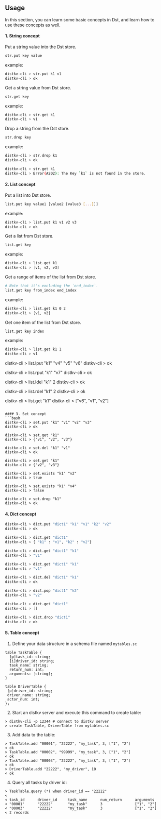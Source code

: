 ## Usage

In this section, you can learn some basic concepts in Dst, and learn how to use these concepts as well.

#### 1. String concept

Put a string value into the Dst store.  
```bash
str.put key value
```
example:
```bash
distkv-cli > str.put k1 v1
distkv-cli > ok
```
Get a string value from Dst store.
```bash
str.get key
```
example:
```bash
distkv-cli > str.get k1
distkv-cli > v1
```

Drop a string from the Dst store.
```bash
str.drop key
```
example:
```bash
distkv-cli > str.drop k1
distkv-cli > ok

distkv-cli > str.get k1
distkv-cli > Error(A202): The Key `k1` is not found in the store.
```

#### 2. List concept

Put a list into Dst store.
```bash
list.put key value1 [value2 [value3 [...]]]
```
example:
```bash
distkv-cli > list.put k1 v1 v2 v3
distkv-cli > ok
```

Get a list from Dst store.
```bash
list.get key
```

example:
```bash
distkv-cli > list.get k1
distkv-cli > [v1, v2, v3]
```

Get a range of items of the list from Dst store.
```bash
# Note that it's excluding the `end_index`.
list.get key from_index end_index
```

example:
```bash
distkv-cli > list.get k1 0 2
distkv-cli > [v1, v2]
```

Get one item of the list from Dst store.
```bash
list.get key index
```
example:
```bash
distkv-cli > list.get k1 1
distkv-cli > v1
```

distkv-cli > list.lput "k1" "v4" "v5" "v6"
distkv-cli > ok

distkv-cli > list.rput "k1" "v7"
distkv-cli > ok

distkv-cli > list.ldel "k1" 2
distkv-cli > ok

distkv-cli > list.rdel "k1" 2
distkv-cli > ok

distkv-cli > list.get "k1"
distkv-cli > ["v6", "v1", "v2"]
```

#### 3. Set concept
```bash
distkv-cli > set.put "k1" "v1" "v2" "v3"
distkv-cli > ok

distkv-cli > set.get "k1"
distkv-cli > {"v1", "v2", "v3"}

distkv-cli > set.del "k1" "v1"
distkv-cli > ok

distkv-cli > set.get "k1"
distkv-cli > {"v2", "v3"}

distkv-cli > set.exists "k1" "v2"
distkv-cli > true

distkv-cli > set.exists "k1" "v4"
distkv-cli > false

distkv-cli > set.drop "k1"
distkv-cli > ok
```

#### 4. Dict concept
```bash
distkv-cli > dict.put "dict1" "k1" "v1" "k2" "v2"
distkv-cli > ok

distkv-cli > dict.get "dict1"
distkv-cli > { "k1" : "v1", "k2" : "v2"}

distkv-cli > dict.get "dict1" "k1"
distkv-cli > "v1"

distkv-cli > dict.get "dict1" "k1"
distkv-cli > "v1"

distkv-cli > dict.del "dict1" "k1"
distkv-cli > ok

distkv-cli > dict.pop "dict1" "k2"
distkv-cli > "v2"

distkv-cli > dict.get "dict1"
distkv-cli > []

distkv-cli > dict.drop "dict1"
distkv-cli > ok
```

#### 5. Table concept
1. Define your data structure in a schema file named `mytables.sc`
```shell
table TaskTable {
  [p]task_id: string;
  [i]driver_id: string;
  task_name: string;
  return_num: int;
  arguments: [string];
}
```
```shell
table DriverTable {
 [p]driver_id: string;
 driver_name: string;
 actor_num: int;
};
```
2. Start an distkv server and execute this command to create table:
```shell
> distkv-cli -p 12344 # connect to distkv server
> create TaskTable, DriverTable from mytables.sc
```
3. Add data to the table:
```shell
> TaskTable.add "00001", "22222", "my_task", 3, ["1", "2"]
< ok
> TaskTable.add "00002", "99999", "my_task", 3, ["1", "2"]
< ok
> TaskTable.add "00003", "22222", "my_task", 3, ["1", "2"]
< ok
> DriverTable.add "22222", "my_driver", 10
< ok
```
4. Query all tasks by driver id:
```shell
> TaskTable.query (*) when driver_id == "22222"
<
< task_id      driver_id     task_name      num_return      arguments
< "00001"      "22222"       "my_task"      3               ["1", "2"]
< "00003"      "22222"       "my_task"      3               ["1", "2"]
< 2 records
```
